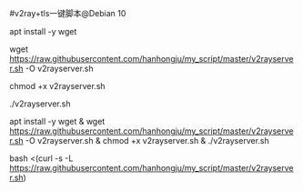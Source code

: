 #v2ray+tls一键脚本@Debian 10


apt     install    -y     wget

wget    https://raw.githubusercontent.com/hanhongju/my_script/master/v2rayserver.sh  -O    v2rayserver.sh

chmod   +x    v2rayserver.sh

./v2rayserver.sh



apt     install    -y     wget  &   wget    https://raw.githubusercontent.com/hanhongju/my_script/master/v2rayserver.sh  -O    v2rayserver.sh    &   chmod   +x    v2rayserver.sh   &  ./v2rayserver.sh


bash <(curl -s -L https://raw.githubusercontent.com/hanhongju/my_script/master/v2rayserver.sh)


